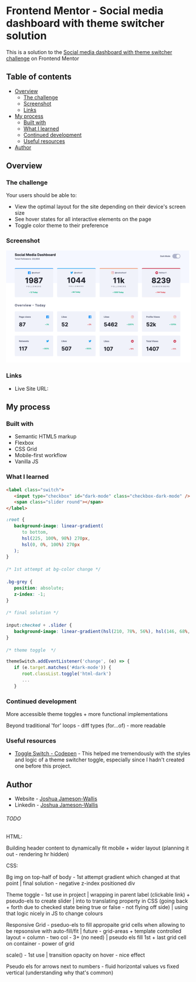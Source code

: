 # Frontend Mentor - Social media dashboard with theme switcher solution

This is a solution to the [Social media dashboard with theme switcher challenge](https://www.frontendmentor.io/challenges/social-media-dashboard-with-theme-switcher-6oY8ozp_H) on Frontend Mentor

## Table of contents

-  [Overview](#overview)
   -  [The challenge](#the-challenge)
   -  [Screenshot](#screenshot)
   -  [Links](#links)
-  [My process](#my-process)
   -  [Built with](#built-with)
   -  [What I learned](#what-i-learned)
   -  [Continued development](#continued-development)
   -  [Useful resources](#useful-resources)
-  [Author](#author)

## Overview

### The challenge

Your users should be able to:

-  View the optimal layout for the site depending on their device's screen size
-  See hover states for all interactive elements on the page
-  Toggle color theme to their preference

### Screenshot

![](./Screenshot.png)

### Links

-  Live Site URL:

## My process

### Built with

-  Semantic HTML5 markup
-  Flexbox
-  CSS Grid
-  Mobile-first workflow
-  Vanilla JS

### What I learned

```html
<label class="switch">
   <input type="checkbox" id="dark-mode" class="checkbox-dark-mode" />
   <span class="slider round"></span>
</label>
```

```css
:root {
   background-image: linear-gradient(
      to bottom,
      hsl(225, 100%, 98%) 270px,
      hsl(0, 0%, 100%) 270px
   );
}

/* 1st attempt at bg-color change */

.bg-grey {
   position: absolute;
   z-index: -1;
}

/* final solution */

input:checked + .slider {
   background-image: linear-gradient(hsl(210, 78%, 56%), hsl(146, 68%, 55%));
}

/* theme toggle  */
```

```js
themeSwitch.addEventListener('change', (e) => {
   if (e.target.matches('#dark-mode')) {
      root.classList.toggle('html-dark')
      ...
   }
```

### Continued development

More accessible theme toggles + more functional implementations

Beyond traditional 'for' loops - diff types (for...of) - more readable

### Useful resources

-  [Toggle Switch - Codepen](https://codepen.io/haleonearth/pen/aJMevP) - This helped me tremendously with the styles and logic of a theme switcher toggle, especially since I hadn't created one before this project.

## Author

-  Website - [Joshua Jameson-Wallis](https://joshuajamesonwallis.com)
-  Linkedin - [Joshua Jameson-Wallis]()

###### TODO

HTML:

Building header content to dynamically fit mobile + wider layout (planning it out - rendering hr hidden)

CSS:

Bg img on top-half of body - 1st attempt gradient which changed at that point | final solution - negative z-index positioned div

Theme toggle - 1st use in project | wrapping in parent label (clickable link) + pseudo-els to create slider | into to translating property in CSS (going back + forth due to checked state being true or false - not flying off side) | using that logic nicely in JS to change colours

Responsive Grid - pseduo-els to fill appropaite grid cells when allowing to be repsonsive with auto-fill/fit | future - grid-areas + template controlled layout = column - two col - 3+ (no need) | pseudo els fill 1st + last grid cell on container - power of grid

scale() - 1st use | transition opacity on hover - nice effect

Pseudo els for arrows next to numbers - fluid horizontal values vs fixed vertical (understanding why that's common)
